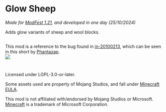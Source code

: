 # Glow Sheep
*Made for [ModFest 1.21](https://modfest.net/1.21), and developed in one day (25/10/2024)*  

Adds glow variants of sheep and wool blocks.

##  
This mod is a reference to the bug found in [in-20100213](https://minecraft.wiki/w/Java_Edition_Indev_20100213), which can be seen in this short by [Phantazap](https://youtube.com/@Phantazap).  
[![](https://img.youtube.com/vi/JBoF2MD67eY/0.jpg)](https://www.youtube.com/watch?v=JBoF2MD67eY)  

#  
Licensed under LGPL-3.0-or-later.

Some assets used are property of Mojang Studios, and fall under [Minecraft EULA](https://www.minecraft.net/en-us/eula).  

This mod is not affiliated with/endorsed by Mojang Studios or Microsoft.  
[Minecraft](https://minecraft.net) is a trademark of Microsoft Corporation.